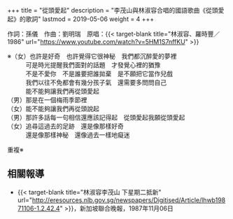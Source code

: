 +++
title = "從頭愛起"
description = "李茂山與林淑容合唱的國語歌曲《從頭愛起》的歌詞"
lastmod = 2019-05-06
weight = 4
+++


作詞：孫儀　作曲：劉明瑞　原唱：{{< target-blank title="林淑容、羅時豐／1986" url="https://www.youtube.com/watch?v=5HM1S7nffKU" >}}

※（女）也許是好奇　也許覺得它很神秘　我們都沉醉愛的夢裡  
　　　可是時光提醒我們面對的話題　才發覺心裡的猶豫  
　　　不是不愛你　不是誰要把誰拋棄　是不願把它當作兒戲  
　　　我們以往不免都會有幾分孩子氣　還需要多問問自己  
　　　能不能夠讓我們再從頭愛起  
（男）那是在一個梅雨季節裡  
（女）能不能夠讓我們再從頭說起  
（男）那許多話每一句相信還應該記得起　從頭愛起我願從頭愛起  
（女）追尋這過去的足跡　還是像那樣好奇  
　　　還是像那樣神秘　還像過去一樣地癡迷  

重複※

## 相關報導
* {{< target-blank title="林淑容李茂山 下星期二抵新" url="http://eresources.nlb.gov.sg/newspapers/Digitised/Article/lhwb19871106-1.2.42.4" >}}，新加坡聯合晚報，1987年11月06日